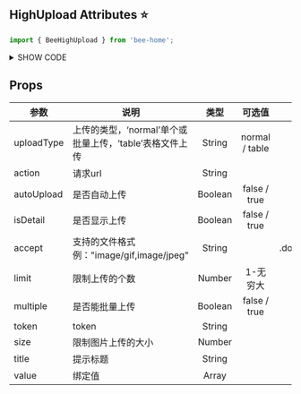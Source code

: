 ## HighUpload Attributes :star:
```js
import { BeeHighUpload } from 'bee-home';
```
<details>
<summary>SHOW CODE</summary>

```html
<bee-high-upload></bee-high-upload>

<script>
import { Notification } from "element-ui";
export default {
    data() {
        return {
        };
    },
};
</script>

```

</details>

## Props
|参数|说明|类型|可选值|默认值|
|----------------------|--------------------------------|:--------:|:------------:|:------:|
|uploadType|上传的类型，‘normal’单个或批量上传，‘table’表格文件上传|String|normal / table|normal|
|action|请求url|String|||
|autoUpload|是否自动上传|Boolean|false / true| true |
|isDetail|是否显示上传|Boolean|false / true| false |
|accept|支持的文件格式 例："image/gif,image/jpeg"|String||.doc,.docx,.xls,.xlsx,.csv,.pdf,.ppt,.pptx,.jpg,.jpeg,.png|
|limit|限制上传的个数|Number|1-无穷大|3|
|multiple|是否能批量上传|Boolean|false / true| true |
|token|token|String|||
|size|限制图片上传的大小|Number|| 10 |
|title|提示标题|String|| 上传附件 |
|value|绑定值|Array|| [] |


